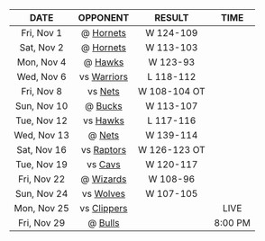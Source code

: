|    DATE     |             OPPONENT              |    RESULT    |  TIME   |
|:-----------:|:---------------------------------:|:------------:|:-------:|
| Fri, Nov 1  | @ [Hornets](/r/CharlotteHornets)  |  W 124-109   |         |
| Sat, Nov 2  | @ [Hornets](/r/CharlotteHornets)  |  W 113-103   |         |
| Mon, Nov 4  |    @ [Hawks](/r/AtlantaHawks)     |   W 123-93   |         |
| Wed, Nov 6  |    vs [Warriors](/r/warriors)     |  L 118-112   |         |
| Fri, Nov 8  |       vs [Nets](/r/GoNets)        | W 108-104 OT |         |
| Sun, Nov 10 |      @ [Bucks](/r/MkeBucks)       |  W 113-107   |         |
| Tue, Nov 12 |    vs [Hawks](/r/AtlantaHawks)    |  L 117-116   |         |
| Wed, Nov 13 |        @ [Nets](/r/GoNets)        |  W 139-114   |         |
| Sat, Nov 16 |  vs [Raptors](/r/torontoraptors)  | W 126-123 OT |         |
| Tue, Nov 19 |    vs [Cavs](/r/clevelandcavs)    |  W 120-117   |         |
| Fri, Nov 22 | @ [Wizards](/r/washingtonwizards) |   W 108-96   |         |
| Sun, Nov 24 |   vs [Wolves](/r/timberwolves)    |  W 107-105   |         |
| Mon, Nov 25 |   vs [Clippers](/r/LAClippers)    |              |  LIVE   |
| Fri, Nov 29 |    @ [Bulls](/r/chicagobulls)     |              | 8:00 PM |